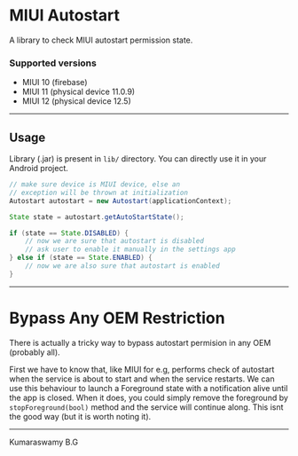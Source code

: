 # MIUI Autostart

A library to check MIUI autostart permission state.

### Supported versions

- MIUI 10 (firebase)
- MIUI 11 (physical device 11.0.9)
- MIUI 12 (physical device 12.5)
<hr>

## Usage

Library (.jar) is present in `lib/` directory.
You can directly use it in your Android project.

```java
// make sure device is MIUI device, else an 
// exception will be thrown at initialization
Autostart autostart = new Autostart(applicationContext);

State state = autostart.getAutoStartState();

if (state == State.DISABLED) {
    // now we are sure that autostart is disabled
    // ask user to enable it manually in the settings app    
} else if (state == State.ENABLED) {
    // now we are also sure that autostart is enabled
}
```

<hr>

# Bypass Any OEM Restriction

There is actually a tricky way to bypass autostart permision in any OEM (probably all).

First we have to know that, like MIUI for e.g, performs check of autostart when the service is about to start and when the service restarts. We can use this behaviour to launch a Foreground state with a notification alive until the app is closed. When it does, you could simply remove the foreground by `stopForeground(bool)` method and the service will continue along. This isnt the good way (but it is worth noting it).

<hr>

Kumaraswamy B.G
